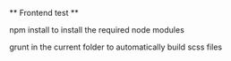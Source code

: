 ** Frontend test **

npm install to install the required node modules

grunt in the current folder to automatically build scss files